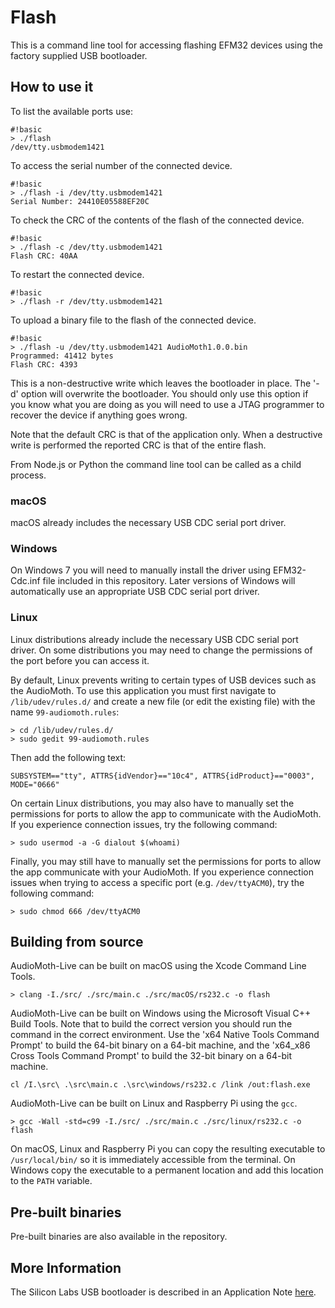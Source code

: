 # Flash #

This is a command line tool for accessing flashing EFM32 devices using the factory supplied USB bootloader. 

## How to use it ##

To list the available ports use:

```
#!basic
> ./flash 
/dev/tty.usbmodem1421
```

To access the serial number of the connected device.

```
#!basic
> ./flash -i /dev/tty.usbmodem1421
Serial Number: 24410E05588EF20C
```

To check the CRC of the contents of the flash of the connected device.

```
#!basic
> ./flash -c /dev/tty.usbmodem1421
Flash CRC: 40AA
```

To restart the connected device.

```
#!basic
> ./flash -r /dev/tty.usbmodem1421
```

To upload a binary file to the flash of the connected device.

```
#!basic
> ./flash -u /dev/tty.usbmodem1421 AudioMoth1.0.0.bin
Programmed: 41412 bytes
Flash CRC: 4393
```

This is a non-destructive write which leaves the bootloader in place. The '-d' option will overwrite the bootloader. You should only use this option if you know what you are doing as you will need to use a JTAG programmer to recover the device if anything goes wrong. 

Note that the default CRC is that of the application only. When a destructive write is performed the reported CRC is that of the entire flash.

From Node.js or Python the command line tool can be called as a child process.

### macOS ###

macOS already includes the necessary USB CDC serial port driver.

### Windows ###

On Windows 7 you will need to manually install the driver using EFM32-Cdc.inf file included in this repository. Later versions of Windows will automatically use an appropriate USB CDC serial port driver. 

### Linux ###

Linux distributions already include the necessary USB CDC serial port driver. On some distributions you may need to change the permissions of the port before you can access it.

By default, Linux prevents writing to certain types of USB devices such as the AudioMoth. To use this application you must first navigate to `/lib/udev/rules.d/` and create a new file (or edit the existing file) with the name `99-audiomoth.rules`:

```
> cd /lib/udev/rules.d/
> sudo gedit 99-audiomoth.rules
```

Then add the following text:

```
SUBSYSTEM=="tty", ATTRS{idVendor}=="10c4", ATTRS{idProduct}=="0003", MODE="0666"
```

On certain Linux distributions, you may also have to manually set the permissions for ports to allow the app to communicate with the AudioMoth. If you experience connection issues, try the following command:
​
```
> sudo usermod -a -G dialout $(whoami)
```

Finally, you may still have to manually set the permissions for ports to allow the app communicate with your AudioMoth. If you experience connection issues when trying to access a specific port (e.g. `/dev/ttyACM0`), try the following command:

```
> sudo chmod 666 /dev/ttyACM0
```

## Building from source ##

AudioMoth-Live can be built on macOS using the Xcode Command Line Tools.

```
> clang -I./src/ ./src/main.c ./src/macOS/rs232.c -o flash   
```

AudioMoth-Live can be built on Windows using the Microsoft Visual C++ Build Tools. Note that to build the correct version you should run the command in the correct environment. Use the 'x64 Native Tools Command Prompt' to build the 64-bit binary on a 64-bit machine, and the 'x64_x86 Cross Tools Command Prompt' to build the 32-bit binary on a 64-bit machine.

```
cl /I.\src\ .\src\main.c .\src\windows/rs232.c /link /out:flash.exe
```

AudioMoth-Live can be built on Linux and Raspberry Pi using the `gcc`.

```
> gcc -Wall -std=c99 -I./src/ ./src/main.c ./src/linux/rs232.c -o flash 
```

On macOS, Linux and Raspberry Pi you can copy the resulting executable to `/usr/local/bin/` so it is immediately accessible from the terminal. On Windows copy the executable to a permanent location and add this location to the `PATH` variable.

## Pre-built binaries ##

Pre-built binaries are also available in the repository.

## More Information ##

The Silicon Labs USB bootloader is described in an Application Note [here](https://www.silabs.com/documents/public/application-notes/an0042-efm32-usb-uart-bootloader.pdf).